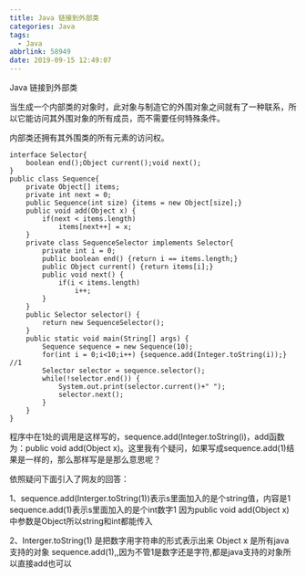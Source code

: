 ```yaml
---
title: Java 链接到外部类
categories: Java
tags:
  - Java
abbrlink: 58949
date: 2019-09-15 12:49:07
---
```


Java 链接到外部类
<!--more-->

当生成一个内部类的对象时，此对象与制造它的外围对象之间就有了一种联系，所以它能访问其外围对象的所有成员，而不需要任何特殊条件。

内部类还拥有其外围类的所有元素的访问权。
```
interface Selector{
	boolean end();Object current();void next();
}
public class Sequence{
	private Object[] items;
	private int next = 0;
	public Sequence(int size) {items = new Object[size];}
	public void add(Object x) {
		if(next < items.length)
			items[next++] = x;
	}
	private class SequenceSelector implements Selector{
		private int i = 0;
		public boolean end() {return i == items.length;}
		public Object current() {return items[i];}
		public void next() {
			if(i < items.length)
				i++;
		}
	}
	public Selector selector() {
		return new SequenceSelector();
	}
	public static void main(String[] args) {
		Sequence sequence = new Sequence(10);
		for(int i = 0;i<10;i++) {sequence.add(Integer.toString(i));}  //1
		Selector selector = sequence.selector();
		while(!selector.end()) {
			System.out.print(selector.current()+" ");
			selector.next();
		}
	}
}
```

程序中在1处的调用是这样写的，sequence.add(Integer.toString(i)，add函数为：public void add(Object x)。这里我有个疑问，如果写成sequence.add(1)结果是一样的，那么那样写是是那么意思呢？

依照疑问下面引入了网友的回答：

1、sequence.add(Interger.toString(1))表示s里面加入的是个string值，内容是1
sequence.add(1)表示s里面加入的是个int数字1
因为public void add(Object x)中参数是Object所以string和int都能传入

2、Interger.toString(1) 是把数字用字符串的形式表示出来
Object x 是所有java支持的对象
sequence.add(1),,因为不管1是数字还是字符,都是java支持的对象所以直接add也可以